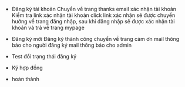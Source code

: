 -   Đăng ký tài khoản
    Chuyển về trang thanks
    email xác nhận tài khoản
    Kiểm tra link xác nhận tài khoản
    click link xác nhận sẽ được chuyển hướng về trang đăng nhập,
    sau khi đăng nhập sẽ được xác nhận tài khoản và trả về trang mypage

-   Đăng ký mới
    Đăng ký thành công chuyển về trang cảm ơn
    mail thông báo cho người đăng ký
    mail thông báo cho admin
-   Test đổi trạng thái đăng ký
-   Ký hợp đồng
-   hoàn thành
